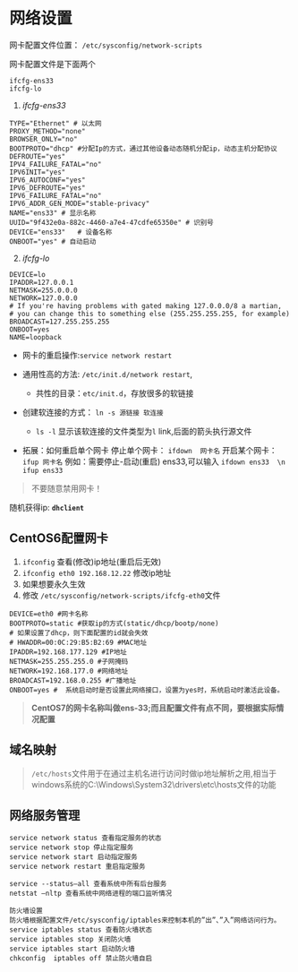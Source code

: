 # 网络设置

网卡配置文件位置：
`/etc/sysconfig/network-scripts`

网卡配置文件是下面两个
```
ifcfg-ens33
ifcfg-lo
```

1. *ifcfg-ens33*
```
TYPE="Ethernet" # 以太网
PROXY_METHOD="none"
BROWSER_ONLY="no"
BOOTPROTO="dhcp" #分配Ip的方式，通过其他设备动态随机分配ip，动态主机分配协议
DEFROUTE="yes"
IPV4_FAILURE_FATAL="no"
IPV6INIT="yes"
IPV6_AUTOCONF="yes"
IPV6_DEFROUTE="yes"
IPV6_FAILURE_FATAL="no"
IPV6_ADDR_GEN_MODE="stable-privacy"
NAME="ens33" # 显示名称
UUID="9f432e0a-882c-4460-a7e4-47cdfe65350e" # 识别号
DEVICE="ens33"   # 设备名称
ONBOOT="yes" # 自动启动
```

2. *ifcfg-lo*
```
DEVICE=lo
IPADDR=127.0.0.1
NETMASK=255.0.0.0
NETWORK=127.0.0.0
# If you're having problems with gated making 127.0.0.0/8 a martian,
# you can change this to something else (255.255.255.255, for example)
BROADCAST=127.255.255.255
ONBOOT=yes
NAME=loopback
```

- 网卡的重启操作:`service network restart`
- 通用性高的方法: `/etc/init.d/network restart`,
    - 共性的目录：`etc/init.d`，存放很多的软链接

- 创建软连接的方式： `ln -s 源链接 软连接`
    - `ls -l` 显示该软连接的文件类型为`l` link,后面的箭头执行源文件

- 拓展：如何重启单个网卡
停止单个网卡： `ifdown  网卡名`
开启某个网卡： `ifup 网卡名`
例如：需要停止-启动(重启) ens33,可以输入
`ifdown ens33  \n  ifup ens33`

> 不要随意禁用网卡！

随机获得ip: **`dhclient`**


## CentOS6配置网卡
1. `ifconfig` 查看(修改)ip地址(重启后无效)
2. `ifconfig eth0 192.168.12.22` 修改ip地址
3. 如果想要永久生效
4. 修改 `/etc/sysconfig/network-scripts/ifcfg-eth0`文件
```
DEVICE=eth0 #网卡名称
BOOTPROTO=static #获取ip的方式(static/dhcp/bootp/none)
# 如果设置了dhcp，则下面配置的id就会失效
# HWADDR=00:0C:29:B5:B2:69 #MAC地址
IPADDR=192.168.177.129 #IP地址
NETMASK=255.255.255.0 #子网掩码
NETWORK=192.168.177.0 #网络地址
BROADCAST=192.168.0.255 #广播地址
ONBOOT=yes #  系统启动时是否设置此网络接口，设置为yes时，系统启动时激活此设备。
```

> **CentOS7的网卡名称叫做ens-33;而且配置文件有点不同，要根据实际情况配置**

## 域名映射
> `/etc/hosts`文件用于在通过主机名进行访问时做ip地址解析之用,相当于windows系统的C:\Windows\System32\drivers\etc\hosts文件的功能


## 网络服务管理

```
service network status 查看指定服务的状态
service network stop 停止指定服务
service network start 启动指定服务
service network restart 重启指定服务

service --status–all 查看系统中所有后台服务
netstat –nltp 查看系统中网络进程的端口监听情况

防火墙设置
防火墙根据配置文件/etc/sysconfig/iptables来控制本机的”出”、”入”网络访问行为。
service iptables status 查看防火墙状态
service iptables stop 关闭防火墙
service iptables start 启动防火墙
chkconfig  iptables off 禁止防火墙自启
```


